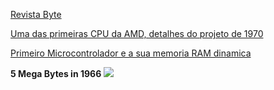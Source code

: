 [Revista Byte](https://archive.org/details/byte-magazine-1977-10/page/n7/mode/2up)

[Uma das primeiras CPU da AMD, detalhes do projeto de 1970](http://www.righto.com/2020/04/inside-am2901-amds-1970s-bit-slice.html)

[Primeiro Microcontrolador e a sua memoria RAM dinamica](https://www.righto.com/2020/11/reverse-engineering-ram-storage-in.html)

**5 Mega Bytes in 1966**
![](https://github.com/arduinoufv/inf150/blob/master/historia/Faq4DemaIAEetAz.jpeg?raw=true)
